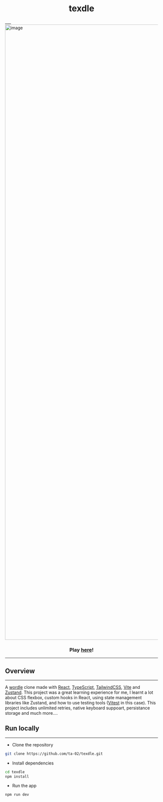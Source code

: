 <h1 align="center">texdle</h1>
___

<img width="2019" alt="image" src="https://github.com/user-attachments/assets/6884006a-13c1-4a05-8086-4f041ae28b4f">

<h3 align="center">Play <a href="https://texdle.vercel.app/">here</a>!</h3>

---

## Overview

---

A [wordle](https://www.nytimes.com/games/wordle/index.html) clone made with [React](https://reactjs.org/), [TypeScript](https://www.typescriptlang.org/), [TailwindCSS](https://tailwindcss.com/), [Vite](https://vitejs.dev/) and [Zustand](https://github.com/pmndrs/zustand). This project was a great learning experience for me, I learnt a lot about CSS flexbox, custom hooks in React, using state management libraries like Zustand, and how to use testing tools ([Vitest](https://vitest.dev/) in this case). This project includes unlimited retries, native keyboard suppoart, persistance storage and much more....

## Run locally

---

- Clone the repository

```bash
git clone https://github.com/ta-02/texdle.git
```

- Install dependencies

```bash
cd texdle
npm install
```

- Run the app

```bash
npm run dev
```
